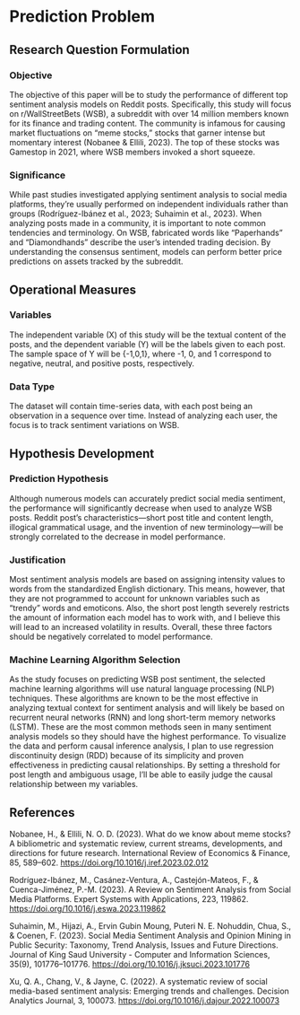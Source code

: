 # Prediction Problem

## Research Question Formulation

### Objective

The objective of this paper will be to study the performance of different top sentiment analysis models on Reddit posts. Specifically, this study will focus on r/WallStreetBets (WSB), a subreddit with over 14 million members known for its finance and trading content. The community is infamous for causing market fluctuations on “meme stocks,” stocks that garner intense but momentary interest (Nobanee & Ellili, 2023). The top of these stocks was Gamestop in 2021, where WSB members invoked a short squeeze.

### Significance

While past studies investigated applying sentiment analysis to social media platforms, they’re usually performed on independent individuals rather than groups (Rodríguez-Ibánez et al., 2023; Suhaimin et al., 2023). When analyzing posts made in a community, it is important to note common tendencies and terminology. On WSB, fabricated words like “Paperhands” and “Diamondhands” describe the user’s intended trading decision. By understanding the consensus sentiment, models can perform better price predictions on assets tracked by the subreddit.

## Operational Measures

### Variables

The independent variable (X) of this study will be the textual content of the posts, and the dependent variable (Y) will be the labels given to each post. The sample space of Y will be {-1,0,1}, where -1, 0, and 1 correspond to negative, neutral, and positive posts, respectively.

### Data Type

The dataset will contain time-series data, with each post being an observation in a sequence over time. Instead of analyzing each user, the focus is to track sentiment variations on WSB.

## Hypothesis Development

### Prediction Hypothesis

Although numerous models can accurately predict social media sentiment, the performance will significantly decrease when used to analyze WSB posts. Reddit post’s characteristics—short post title and content length, illogical grammatical usage, and the invention of new terminology—will be strongly correlated to the decrease in model performance.

### Justification

Most sentiment analysis models are based on assigning intensity values to words from the standardized English dictionary. This means, however, that they are not programmed to account for unknown variables such as “trendy” words and emoticons. Also, the short post length severely restricts the amount of information each model has to work with, and I believe this will lead to an increased volatility in results. Overall, these three factors should be negatively correlated to model performance.

### Machine Learning Algorithm Selection

As the study focuses on predicting WSB post sentiment, the selected machine learning algorithms will use natural language processing (NLP) techniques. These algorithms are known to be the most effective in analyzing textual context for sentiment analysis and will likely be based on recurrent neural networks (RNN) and long short-term memory networks (LSTM). These are the most common methods seen in many sentiment analysis models so they should have the highest performance. To visualize the data and perform causal inference analysis, I plan to use regression discontinuity design (RDD) because of its simplicity and proven effectiveness in predicting causal relationships. By setting a threshold for post length and ambiguous usage, I’ll be able to easily judge the causal relationship between my variables.

## References

Nobanee, H., & Ellili, N. O. D. (2023). What do we know about meme stocks? A bibliometric and systematic review, current streams, developments, and directions for future research. International Review of Economics & Finance, 85, 589–602. https://doi.org/10.1016/j.iref.2023.02.012

Rodríguez-Ibánez, M., Casánez-Ventura, A., Castejón-Mateos, F., & Cuenca-Jiménez, P.-M. (2023). A Review on Sentiment Analysis from Social Media Platforms. Expert Systems with Applications, 223, 119862. https://doi.org/10.1016/j.eswa.2023.119862

Suhaimin, M., Hijazi, A., Ervin Gubin Moung, Puteri N. E. Nohuddin, Chua, S., & Coenen, F. (2023). Social Media Sentiment Analysis and Opinion Mining in Public Security: Taxonomy, Trend Analysis, Issues and Future Directions. Journal of King Saud University - Computer and Information Sciences, 35(9), 101776–101776. https://doi.org/10.1016/j.jksuci.2023.101776

Xu, Q. A., Chang, V., & Jayne, C. (2022). A systematic review of social media-based sentiment analysis: Emerging trends and challenges. Decision Analytics Journal, 3, 100073. https://doi.org/10.1016/j.dajour.2022.100073
